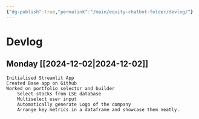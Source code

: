 ```yaml
---
{"dg-publish":true,"permalink":"/main/equity-chatbot-folder/devlog/"}
---
```



# Devlog

## Monday [[2024-12-02\|2024-12-02]]

	Initialised Streamlit App
	Created Base app on Github
	Worked on portfolio selector and builder
		Select stocks from LSE database
		Multiselect user input
		Automatically generate Logo of the company
		Arrange key metrics in a dataframe and showcase them neatly.